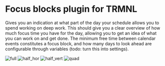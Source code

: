 # Focus blocks plugin for TRMNL
Gives you an indication at what part of the day your schedule allows you to spend working on deep work.
This should give you a clear overview of how much focus time you have for the day, allowing you to get an idea of what you can work on and get done.
The minimum free time between calendar events constitutes a focus block, and how many days to look ahead are configurable through variables (todo: turn this into settings).

![full](https://github.com/user-attachments/assets/da55ceb4-9f00-4dd8-9290-5b0e799bff05)
![half_hor](https://github.com/user-attachments/assets/43c45e32-958c-445c-b873-de8751a20201)
![half_vert](https://github.com/user-attachments/assets/a249d50a-240f-4dee-9d2a-930c7e776aac)
![quad](https://github.com/user-attachments/assets/c8de43ff-d9d5-4657-bd77-989206309591)
